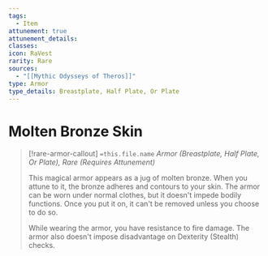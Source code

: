 ```yaml
---
tags:
  - Item
attunement: true
attunement_details: 
classes: 
icon: RaVest
rarity: Rare
sources:
  - "[[Mythic Odysseys of Theros]]"
type: Armor
type_details: Breastplate, Half Plate, Or Plate
---
```

# Molten Bronze Skin
>[!rare-armor-callout] `=this.file.name`
>*Armor (Breastplate, Half Plate, Or Plate), Rare (Requires Attunement)*
>
>This magical armor appears as a jug of molten bronze. When you attune to it, the bronze adheres and contours to your skin. The armor can be worn under normal clothes, but it doesn't impede bodily functions. Once you put it on, it can't be removed unless you choose to do so.
>
>While wearing the armor, you have resistance to fire damage. The armor also doesn't impose disadvantage on Dexterity (Stealth) checks.
>
>
